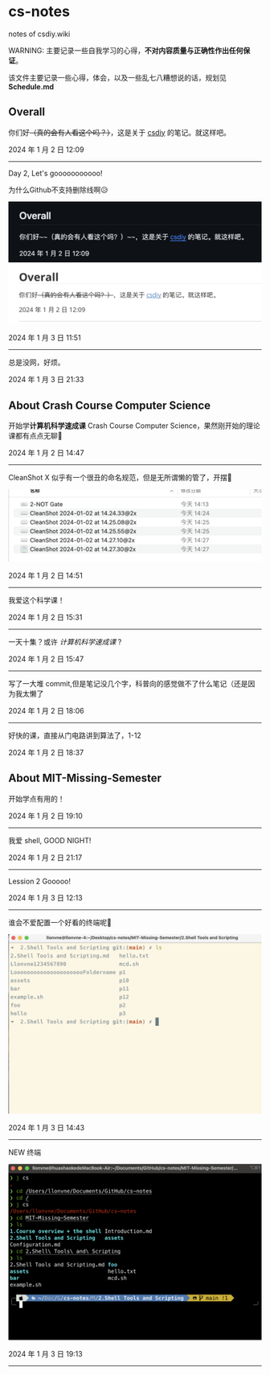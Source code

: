 # cs-notes
notes of csdiy.wiki 

WARNING: 主要记录一些自我学习的心得，**不对内容质量与正确性作出任何保证**。

该文件主要记录一些心得，体会，以及一些乱七八糟想说的话，规划见 **Schedule.md**



## Overall

你们好~~（真的会有人看这个吗？）~~，这是关于 [csdiy](csdiy.wiki ) 的笔记。就这样吧。

2024 年 1 月 2 日 12:09

---

Day 2, Let's gooooooooooo!

为什么Github不支持删除线啊😥

<img src="./assets/CleanShot%202024-01-03%20at%2011.52.29@2x.png" alt="CleanShot 2024-01-03 at 11.52.29@2x" style="zoom:50%;" />

<img src="./assets/CleanShot%202024-01-03%20at%2011.53.16@2x.png" alt="CleanShot 2024-01-03 at 11.53.16@2x" style="zoom:50%;" />

2024 年 1 月 3 日 11:51

---

总是没网，好烦。

2024 年 1 月 3 日 21:33

## About Crash Course Computer Science

开始学**计算机科学速成课** Crash Course Computer Science，果然刚开始的理论课都有点点无聊👀

2024 年 1 月 2 日 14:47

---

CleanShot X 似乎有一个很丑的命名规范，但是无所谓懒的管了，开摆😤

<img src="./README.assets/CleanShot%202024-01-02%20at%2014.50.38@2x.png" alt="CleanShot 2024-01-02 at 14.50.38@2x" style="zoom: 50%;" />

2024 年 1 月 2 日 14:51

---

我爱这个科学课！

2024 年 1 月 2 日 15:31

---

一天十集？或许 *计算机科学速成课* ?

2024 年 1 月 2 日 15:47

---

写了一大堆 commit,但是笔记没几个字，科普向的感觉做不了什么笔记（还是因为我太懒了

2024 年 1 月 2 日 18:06

---

好快的课，直接从门电路讲到算法了，1-12

2024 年 1 月 2 日 18:37

## About MIT-Missing-Semester

开始学点有用的！

2024 年 1 月 2 日 19:10

---

我爱 shell, GOOD NIGHT!

2024 年 1 月 2 日 21:17

---

Lession 2 Gooooo!

2024 年 1 月 3 日 12:13

---

谁会不爱配置一个好看的终端呢😤

<img src="./assets/CleanShot%202024-01-03%20at%2014.41.46@2x.png" alt="CleanShot 2024-01-03 at 14.41.46@2x" style="zoom:50%;" />

2024 年 1 月 3 日 14:43

---

NEW 终端

<img src="./assets/CleanShot%202024-01-03%20at%2019.46.25@2x.png" alt="CleanShot 2024-01-03 at 19.46.25@2x" style="zoom:50%;" />

2024 年 1 月 3 日 19:13

---
